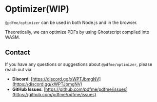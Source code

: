 # Optimizer(WIP)

`@pdfme/optimizer` can be used in both Node.js and in the browser.

Theoretically, we can optimize PDFs by using Ghostscript compiled into WASM.

## Contact

If you have any questions or suggestions about `@pdfme/optimizer`, please reach out via:

- **Discord**: [https://discord.gg/xWPTJbmgNV](https://discord.gg/xWPTJbmgNV)
- **GitHub Issues**: [https://github.com/pdfme/pdfme/issues](https://github.com/pdfme/pdfme/issues)